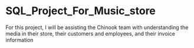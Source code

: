 # SQL_Project_For_Music_store
For this project, I will be assisting the Chinook team with understanding the media in their store, their customers and employees, and their invoice information

